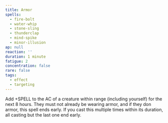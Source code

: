 ```yaml
---
title: Armor
spells:
  - fire-bolt
  - water-whip
  - stone-sling
  - thunderclap
  - mind-spike
  - minor-illusion
ap: null
reaction: ''
duration: 1 minute
fatigue: 2
concentration: false
rare: false
tags:
  - effect
  - targeting
---
```

Add +SPELL to the AC of a creature within range (including yourself) for the next 8 hours. They must not already be wearing armor, and if they don armor, this spell ends early. If you cast this multiple times within its duration, all casting but the last one end early.

